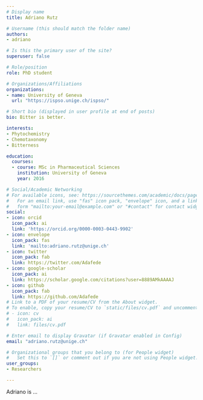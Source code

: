 ```yaml
---
# Display name
title: Adriano Rutz

# Username (this should match the folder name)
authors:
- adriano

# Is this the primary user of the site?
superuser: false

# Role/position
role: PhD student

# Organizations/Affiliations
organizations:
- name: University of Geneva
  url: "https://ispso.unige.ch/ispso/"

# Short bio (displayed in user profile at end of posts)
bio: Bitter is better.

interests:
- Phytochemistry
- Chemotaxonomy
- Bitterness

education:
  courses:
  - course: MSc in Pharmaceutical Sciences
    institution: University of Geneva
    year: 2016

# Social/Academic Networking
# For available icons, see: https://sourcethemes.com/academic/docs/page-builder/#icons
#   For an email link, use "fas" icon pack, "envelope" icon, and a link in the
#   form "mailto:your-email@example.com" or "#contact" for contact widget.
social:
- icon: orcid
  icon_pack: ai
  link: 'https://orcid.org/0000-0003-0443-9902'
- icon: envelope
  icon_pack: fas
  link: 'mailto:adriano.rutz@unige.ch'
- icon: twitter
  icon_pack: fab
  link: https://twitter.com/Adafede
- icon: google-scholar
  icon_pack: ai
  link: https://scholar.google.com/citations?user=8889AMkAAAAJ
- icon: github
  icon_pack: fab
  link: https://github.com/Adafede
# Link to a PDF of your resume/CV from the About widget.
# To enable, copy your resume/CV to `static/files/cv.pdf` and uncomment the lines below.
# - icon: cv
#   icon_pack: ai
#   link: files/cv.pdf

# Enter email to display Gravatar (if Gravatar enabled in Config)
email: "adriano.rutz@unige.ch"

# Organizational groups that you belong to (for People widget)
#   Set this to `[]` or comment out if you are not using People widget.
user_groups:
- Researchers

---
```


Adriano is ...
